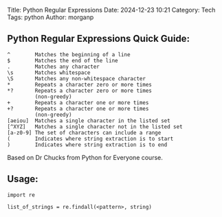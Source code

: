Title: Python Regular Expressions
Date: 2024-12-23 10:21 
Category: Tech
Tags: python
Author: morganp

Python Regular Expressions Quick Guide: 
--

    ^        Matches the beginning of a line
    $        Matches the end of the line
    .        Matches any character
    \s       Matches whitespace
    \S       Matches any non-whitespace character
    *        Repeats a character zero or more times
    *?       Repeats a character zero or more times 
             (non-greedy)
    +        Repeats a character one or more times
    +?       Repeats a character one or more times 
             (non-greedy)
    [aeiou]  Matches a single character in the listed set
    [^XYZ]   Matches a single character not in the listed set
    [a-z0-9] The set of characters can include a range
    (        Indicates where string extraction is to start
    )        Indicates where string extraction is to end

Based on Dr Chucks from Python for Everyone course.

Usage:
--

    import re

    list_of_strings = re.findall(<pattern>, string)
